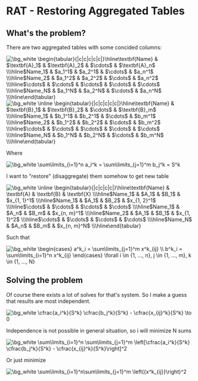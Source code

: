 # RAT - Restoring Aggregated Tables
## What's the problem?

There are two aggregated tables with some concided columns:

<!--
| Name | A_1 | A_2 | ... | A_n |
| --- | --- | --- | --- | --- |
| Name_1 | $a_1^1$ | $a_2^1$ | ... | $a_n^1$ |
| Name_2 | $a_1^2$ | $a_2^2$ | ... | $a_n^2$ |
| ... | ... | ... | ... | ... |
| Name_N | $a_1^N$ | $a_2^N$ | ... | $a_n^N$ |
-->
<img src="https://latex.codecogs.com/gif.image?\dpi{110}&space;\bg_white&space;&space;\begin{tabular}{|c|c|c|c|c|}\hline\textbf{Name}&space;&&space;$\textbf{A}_1$&space;&&space;$\textbf{A}_2$&space;&&space;$\cdots$&space;&&space;$\textbf{A}_n$&space;\\\hline$Name_1$&space;&&space;$a_1^1$&space;&&space;$a_2^1$&space;&&space;$\cdots$&space;&&space;$a_n^1$&space;\\\hline$Name_2$&space;&&space;$a_1^2$&space;&&space;$a_2^2$&space;&&space;$\cdots$&space;&&space;$a_n^2$&space;\\\hline$\cdots$&space;&&space;$\cdots$&space;&&space;$\cdots$&space;&&space;$\cdots$&space;&&space;$\cdots$&space;\\\hline$Name_N$&space;&&space;$a_1^N$&space;&&space;$a_2^N$&space;&&space;$\cdots$&space;&&space;$a_n^N$&space;\\\hline\end{tabular}" title="\bg_white \begin{tabular}{|c|c|c|c|c|}\hline\textbf{Name} & $\textbf{A}_1$ & $\textbf{A}_2$ & $\cdots$ & $\textbf{A}_n$ \\\hline$Name_1$ & $a_1^1$ & $a_2^1$ & $\cdots$ & $a_n^1$ \\\hline$Name_2$ & $a_1^2$ & $a_2^2$ & $\cdots$ & $a_n^2$ \\\hline$\cdots$ & $\cdots$ & $\cdots$ & $\cdots$ & $\cdots$ \\\hline$Name_N$ & $a_1^N$ & $a_2^N$ & $\cdots$ & $a_n^N$ \\\hline\end{tabular}" />

<!--
| Name | B_1 | B_2 | ... | B_m |
| --- | --- | --- | --- | --- |
| Name_1 | $b_1^1$ | $b_2^1$ | ... | $b_m^1$ |
| Name_2 | $b_1^2$ | $b_2^2$ | ... | $b_m^2$ |
| ... | ... | ... | ... | ... |
| Name_N | $b_1^N$ | $b_2^N$ | ... | $b_m^N$ |
-->
<img src="https://latex.codecogs.com/gif.image?\dpi{110}&space;\bg_white&space;\inline&space;\begin{tabular}{|c|c|c|c|c|}\hline\textbf{Name}&space;&&space;$\textbf{B}_1$&space;&&space;$\textbf{B}_2$&space;&&space;$\cdots$&space;&&space;$\textbf{B}_m$&space;\\\hline$Name_1$&space;&&space;$b_1^1$&space;&&space;$b_2^1$&space;&&space;$\cdots$&space;&&space;$b_m^1$&space;\\\hline$Name_2$&space;&&space;$b_1^2$&space;&&space;$b_2^2$&space;&&space;$\cdots$&space;&&space;$b_m^2$&space;\\\hline$\cdots$&space;&&space;$\cdots$&space;&&space;$\cdots$&space;&&space;$\cdots$&space;&&space;$\cdots$&space;\\\hline$Name_N$&space;&&space;$b_1^N$&space;&&space;$b_2^N$&space;&&space;$\cdots$&space;&&space;$b_m^N$&space;\\\hline\end{tabular}" title="\bg_white \inline \begin{tabular}{|c|c|c|c|c|}\hline\textbf{Name} & $\textbf{B}_1$ & $\textbf{B}_2$ & $\cdots$ & $\textbf{B}_m$ \\\hline$Name_1$ & $b_1^1$ & $b_2^1$ & $\cdots$ & $b_m^1$ \\\hline$Name_2$ & $b_1^2$ & $b_2^2$ & $\cdots$ & $b_m^2$ \\\hline$\cdots$ & $\cdots$ & $\cdots$ & $\cdots$ & $\cdots$ \\\hline$Name_N$ & $b_1^N$ & $b_2^N$ & $\cdots$ & $b_m^N$ \\\hline\end{tabular}" />

Where

<!-- $ \sum\limits_{i=1}^n a_i^k = \sum\limits_{j=1}^m b_j^k = S^k $ -->
<img src="https://latex.codecogs.com/gif.image?\dpi{110}&space;\bg_white&space;\sum\limits_{i=1}^n&space;a_i^k&space;=&space;\sum\limits_{j=1}^m&space;b_j^k&space;=&space;S^k" title="\bg_white \sum\limits_{i=1}^n a_i^k = \sum\limits_{j=1}^m b_j^k = S^k" />

I want to "restore" (disaggregate) them somehow to get new table

<!--
| Name | A | B | X |
| --- | --- | --- | --- |
| Name_1 | A_1 | B_1 | $x_{1, 1}^1$ |
| Name_1 | A_1 | B_2 | $x_{1, 2}^1$ |
| ... | ... | ... | ... |
| Name_1 | A_n | B_m | $x_{n, m}^1$ |
| Name_2 | A_1 | B_1 | $x_{1, 1}^2$ |
| ... | ... | ... | ... |
| Name_N | A_n | B_m | $x_{n, m}^N$ |
-->
<img src="https://latex.codecogs.com/gif.image?\dpi{110}&space;\bg_white&space;\inline&space;\begin{tabular}{|c|c|c|c|}\hline\textbf{Name}&space;&&space;\textbf{A}&space;&&space;\textbf{B}&space;&&space;\textbf{X}&space;\\\hline$Name_1$&space;&&space;$A_1$&space;&&space;$B_1$&space;&&space;$x_{1,&space;1}^1$&space;\\\hline$Name_1$&space;&&space;$A_1$&space;&&space;$B_2$&space;&&space;$x_{1,&space;2}^1$&space;\\\hline$\cdots$&space;&&space;$\cdots$&space;&&space;$\cdots$&space;&&space;$\cdots$&space;\\\hline$Name_1$&space;&&space;$A_n$&space;&&space;$B_m$&space;&&space;$x_{n,&space;m}^1$&space;\\\hline$Name_2$&space;&&space;$A_1$&space;&&space;$B_1$&space;&&space;$x_{1,&space;1}^2$&space;\\\hline$\cdots$&space;&&space;$\cdots$&space;&&space;$\cdots$&space;&&space;$\cdots$&space;\\\hline$Name_N$&space;&&space;$A_n$&space;&&space;$B_m$&space;&&space;$x_{n,&space;m}^N$&space;\\\hline\end{tabular}" title="\bg_white \inline \begin{tabular}{|c|c|c|c|}\hline\textbf{Name} & \textbf{A} & \textbf{B} & \textbf{X} \\\hline$Name_1$ & $A_1$ & $B_1$ & $x_{1, 1}^1$ \\\hline$Name_1$ & $A_1$ & $B_2$ & $x_{1, 2}^1$ \\\hline$\cdots$ & $\cdots$ & $\cdots$ & $\cdots$ \\\hline$Name_1$ & $A_n$ & $B_m$ & $x_{n, m}^1$ \\\hline$Name_2$ & $A_1$ & $B_1$ & $x_{1, 1}^2$ \\\hline$\cdots$ & $\cdots$ & $\cdots$ & $\cdots$ \\\hline$Name_N$ & $A_n$ & $B_m$ & $x_{n, m}^N$ \\\hline\end{tabular}" />

Such that

<!-- $ \begin{cases} a^k_i = \sum\limits_{j=1}^m x^k_{ij} \\ b^k_i = \sum\limits_{i=1}^n x^k_{ij} \end{cases} \forall i \in {1, ..., n}, j \in {1, ..., m}, k \in {1, ..., N} $ -->
<img src="https://latex.codecogs.com/gif.image?\dpi{110}&space;\bg_white&space;\begin{cases}&space;a^k_i&space;=&space;\sum\limits_{j=1}^m&space;x^k_{ij}&space;\\&space;b^k_i&space;=&space;\sum\limits_{i=1}^n&space;x^k_{ij}&space;\end{cases}&space;\forall&space;i&space;\in&space;{1,&space;...,&space;n},&space;j&space;\in&space;{1,&space;...,&space;m},&space;k&space;\in&space;{1,&space;...,&space;N}" title="\bg_white \begin{cases} a^k_i = \sum\limits_{j=1}^m x^k_{ij} \\ b^k_i = \sum\limits_{i=1}^n x^k_{ij} \end{cases} \forall i \in {1, ..., n}, j \in {1, ..., m}, k \in {1, ..., N}" />

## Solving the problem

Of course there exists a lot of solves for that's system. So I make a guess that results are most independent. 

<!-- $ \cfrac{a_i^k}{S^k} \cfrac{b_j^k}{S^k} - \cfrac{x_{ij}^k}{S^k} \to 0 $ -->
<img src="https://latex.codecogs.com/gif.image?\dpi{110}&space;\bg_white&space;&space;\cfrac{a_i^k}{S^k}&space;\cfrac{b_j^k}{S^k}&space;-&space;\cfrac{x_{ij}^k}{S^k}&space;\to&space;0" title="\bg_white  \cfrac{a_i^k}{S^k} \cfrac{b_j^k}{S^k} - \cfrac{x_{ij}^k}{S^k} \to 0" />

Independence is not possible in general situation, so i will minimize N sums

<!-- $ \sum\limits_{i=1}^n \sum\limits_{j=1}^m \left[\cfrac{a_i^k}{S^k} \cfrac{b_j^k}{S^k} - \cfrac{x_{ij}^k}{S^k}\right]^2 $ -->
<img src="https://latex.codecogs.com/gif.image?\dpi{110}&space;\bg_white&space;\sum\limits_{i=1}^n&space;\sum\limits_{j=1}^m&space;\left[\cfrac{a_i^k}{S^k}&space;\cfrac{b_j^k}{S^k}&space;-&space;\cfrac{x_{ij}^k}{S^k}\right]^2" title="\bg_white \sum\limits_{i=1}^n \sum\limits_{j=1}^m \left[\cfrac{a_i^k}{S^k} \cfrac{b_j^k}{S^k} - \cfrac{x_{ij}^k}{S^k}\right]^2" />

Or just minimize

<!-- $ \sum\limits_{i=1}^n\sum\limits_{j=1}^m \left({x^k_{ij}}\right)^2 $ -->
<img src="https://latex.codecogs.com/gif.image?\dpi{110}&space;\bg_white&space;\sum\limits_{i=1}^n\sum\limits_{j=1}^m&space;\left({x^k_{ij}}\right)^2" title="\bg_white \sum\limits_{i=1}^n\sum\limits_{j=1}^m \left({x^k_{ij}}\right)^2" />
